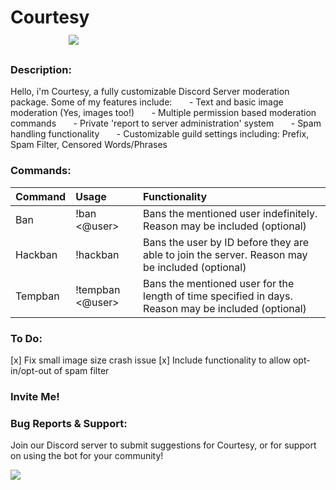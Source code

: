 # Courtesy &nbsp; &nbsp; &nbsp; &nbsp; &nbsp; &nbsp; &nbsp; &nbsp; &nbsp; &nbsp; &nbsp; &nbsp; &nbsp; &nbsp; &nbsp; &nbsp; &nbsp; &nbsp; &nbsp; &nbsp; &nbsp; &nbsp; &nbsp; &nbsp; &nbsp; &nbsp; &nbsp; &nbsp; &nbsp; &nbsp; &nbsp; &nbsp; &nbsp; &nbsp; &nbsp; [![](https://discordapp.com/api/guilds/630989618317230090/widget.png?style=shield)](https://discord.gg/z9qA8KY)

### Description:
Hello, i'm Courtesy, a fully customizable Discord Server moderation package. Some of my features include:
&nbsp; &nbsp; &nbsp; - Text and basic image moderation (Yes, images too!)
&nbsp; &nbsp; &nbsp; - Multiple permission based moderation commands
&nbsp; &nbsp; &nbsp; - Private 'report to server administration' system
&nbsp; &nbsp; &nbsp; - Spam handling functionality
&nbsp; &nbsp; &nbsp; - Customizable guild settings including: Prefix, Spam Filter, Censored Words/Phrases

### Commands:
| Command | Usage | Functionality |
|:--------|:------|:--------------|
| Ban | !ban <@user> <reason> | Bans the mentioned user indefinitely. Reason may be included (optional) |
| Hackban | !hackban <userID> <reason> | Bans the user by ID before they are able to join the server. Reason may be included (optional) |
| Tempban | !tempban <@user> <timeInDays> <reason> | Bans the mentioned user for the length of time specified in days. Reason may be included (optional) |

### To Do:
[x] Fix small image size crash issue
[x] Include functionality to allow opt-in/opt-out of spam filter 
### Invite Me!

### Bug Reports & Support:
Join our Discord server to submit suggestions for Courtesy, or for support on using the bot for your community!


[![](https://discordapp.com/api/guilds/630989618317230090/widget.png?style=banner2)](https://discord.gg/z9qA8KY)


